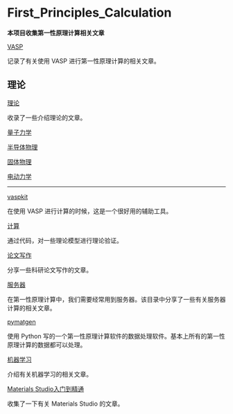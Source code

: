 # First_Principles_Calculation

**本项目收集第一性原理计算相关文章**

[VASP](VASP.md)

记录了有关使用 VASP 进行第一性原理计算的相关文章。

## 理论

[理论](理论.md)

收录了一些介绍理论的文章。

[量子力学](量子力学.md)

[半导体物理](半导体物理.md)

[固体物理](固体物理.md)

[电动力学](电动力学.md)

---

[vaspkit](vaspkit.md)

在使用 VASP 进行计算的时候，这是一个很好用的辅助工具。

[计算](计算.md)

通过代码，对一些理论模型进行理论验证。

[论文写作](论文写作.md)

分享一些科研论文写作的文章。

[服务器](服务器.md)

在第一性原理计算中，我们需要经常用到服务器。该目录中分享了一些有关服务器计算的相关文章。

[pymatgen](pymatgen.md)

使用 Python 写的一个第一性原理计算软件的数据处理软件。基本上所有的第一性原理计算的数据都可以处理。

[机器学习](机器学习.md)

介绍有关机器学习的相关文章。

[Materials Studio入门到精通](Materials_Studio.md)

收集了一下有关 Materials Studio 的文章。